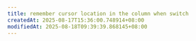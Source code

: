 ```yaml
---
title: remember cursor location in the column when switch
createdAt: 2025-08-17T15:36:00.748914+08:00
modifiedAt: 2025-08-18T09:39:39.868145+08:00
---
```



